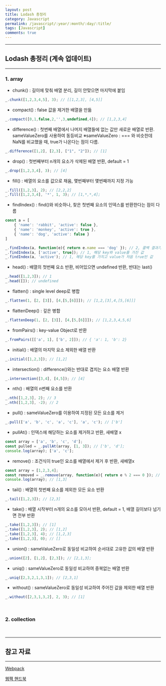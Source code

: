 ```yaml
---
layout: post
title: Lodash 총정리
category: Javascript
permalink: /javascript/:year/:month/:day/:title/
tags: [Javascript]
comments: true
---
```


---

## Lodash 총정리 (계속 업데이트)

---

### 1. array

* chunk() : 길이에 맞춰 배열 분리, 길이 안맞으면 마지막에 붙임

```javascript
_.chunk([1,2,3,4,5], 3); // [[1,2,3], [4,5]]
```

* compact() : false 값을 제거한 배열을 만듦

```javascript
_.compact([0,1,false,2,'',3,undefined,4]); // [1,2,3,4]
```

* difference() : 첫번째 배열에서 나머지 배열들에 없는 값만 새로운 배열로 반환. sameValueZero를 사용하여 동등비교 ※sameValueZero : === 와 비슷한데 NaN를 비교했을 때, true가 나온다는 점이 다름.

```javascript
_.difference([1,2], [2,3], ["1", "2"]); // [1]
```

* drop() : 첫번째부터 n개의 요소가 삭제된 배열 반환, default = 1

```javascript
_.drop([1,2,3,4], 3); // [4]
```

* fill() : 배열의 요소를 값으로 채움, 몇번째부터 몇번째까지 지정 가능

```javascript
_.fill([1,2,3], 2); // [2,2,2]
_.fill([1,2,3,4], '*', 1, 3); // [1,*,*,4];
```

* findIndex() : find()와 비슷하나, 찾은 첫번째 요소의 인덱스를 반환한다는 점이 다름

```javascript
const a = [
    { 'name': 'rabbit', 'active': false },
    { 'name': 'monkey', 'active': true },
    { 'name': 'dog', 'active': false }
]

_.findIndex(a, function(e){ return e.name === 'dog' }); // 2, 콜백 결과가 처음 true인 값
_.findIndex(a, ['active', true]); // 1, 해당 key와 value를 가진 값
_.findIndex(a, 'active'); // 1, 해당 key를 가지고 value가 처음 true인 값
```

* head() : 배열의 첫번째 요소 반환, 비어있으면 undefined 반환, 반대는 last()

```javascript
_.head([1,2,3]); // 1
_.head([]); // undefined
```

* flatten() : single level deep로 병합

```javascript
_.flatten(1, [2, [3]], [4,[5,[6]]]); // [1,2,[3],4,[5,[6]]]
```

* flattenDeep() : 깊은 병합

```javascript
_.flattenDeep(1, [2, [3]], [4,[5,[6]]]); // [1,2,3,4,5,6]
```

* fromPairs() : key-value Object로 반환

```javascript
_.fromPairs([['a', 1], ['b', 2]]); // { 'a': 1, 'b': 2}
```

* initial() : 배열의 마지막 요소 제외한 배열 반환

```javascript
_.initial([1,2,3]); // [1,2]
```

* intersection() : difference()와는 반대로 겹치는 요소 배열 반환

```javascript
_.intersection([3,4], [4,5]); // [4]
```

* nth() : 배열의 n번째 요소를 반환

```javascript
_.nth([1,2,3], 2); // 3
_.nth([1,2,3], -2); // 2
```

* pull() : sameValueZero를 이용하여 지정된 모든 요소를 제거

```javascript
_.pull(['a', 'b', 'c', 'a', 'c'], 'a', 'c'); // ['b']
```

* pullAt() : 인덱스에 해당하는 요소를 제거하고 반환, 새배열 x

```javascript
const array = ['a', 'b', 'c', 'd'];
const pulled = _.pullAt(array, [1, 3]); // ['b', 'd'];
console.log(array); ['a', 'c'];
```

* remove() : 조건식이 true인 요소를 배열에서 제거 후 반환, 새배열x

```javascript
const array = [1,2,3,4];
const removed = _.remove(array, function(e){ return e % 2 === 0 }); // [2,4]
console.log(array); // [1,3]
```

* tail() : 배열의 첫번째 요소를 제외한 모든 요소 반환

```javascript
_.tail([1,2,3]); // [2,3]
```

* take() : 배열 시작부터 n개의 요소를 모아서 반환, default = 1, 배열 길이보다 넘기면 전부 반환

```javascript
_.take([1,2,3]); // [1]
_.take([1,2,3], 2); // [1,2]
_.take([1,2,3], 4); // [1,2,3]
_.take([1,2,3], 0); // []
```

* union() : sameValueZero로 동일성 비교하여 순서대로 고유한 값의 배열 반환

```javascript
_.union([2], [1,2], [2,3]); // [2,1,3];
```

* uniq() : sameValueZero로 동일성 비교하여 중복없는 배열 반환

```javascript
_.uniq([2,3,2,1,3,1]); // [2,3,1]
```

* without() : sameValueZero로 동일성 비교하여 주어진 값을 제외한 배열 반환

```javascript
_.without([2,3,1,3,2], 2, 3); // [1]
```

<br>

### 2. collection





<br>

---

## 참고 자료

---

[Webpack](https://webpack.kr)

[웹팩 핸드북](https://joshua1988.github.io/webpack-guide/)

